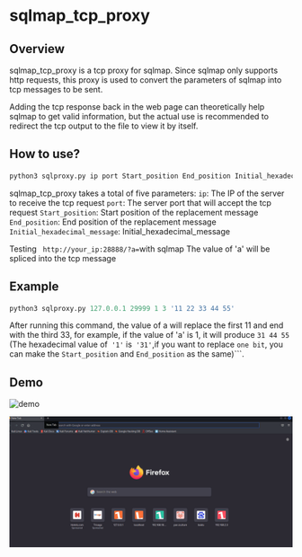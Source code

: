 # sqlmap_tcp_proxy

## Overview
sqlmap_tcp_proxy is a tcp proxy for sqlmap. Since sqlmap only supports http requests, this proxy is used to convert the parameters of sqlmap into tcp messages to be sent.

Adding the tcp response back in the web page can theoretically help sqlmap to get valid information, but the actual use is recommended to redirect the tcp output to the file to view it by itself.

## How to use?
```python
python3 sqlproxy.py ip port Start_position End_position Initial_hexadecimal_message
```
sqlmap_tcp_proxy takes a total of five parameters:
```ip```: The IP of the server to receive the tcp request
```port```: The server port that will accept the tcp request
```Start_position```: Start position of the replacement message
```End_position```: End position of the replacement message
```Initial_hexadecimal_message```: Initial_hexadecimal_message

Testing ``` http://your_ip:28888/?a=```with sqlmap
The value of 'a' will be spliced into the tcp message

## Example
```python
python3 sqlproxy.py 127.0.0.1 29999 1 3 '11 22 33 44 55'
```
After running this command, the value of a will replace the first 11 and end with the third 33, for example, if the value of 'a' is 1, it will produce ```31 44 55 ```(The hexadecimal value of``` '1'``` is``` '31'```,if you want to replace ```one bit```, you can make the ```Start_position``` and ```End_position``` as the same)```.


## Demo

![demo](./gifs/demo.gif)

![demo](./gifs/demo2.gif)
